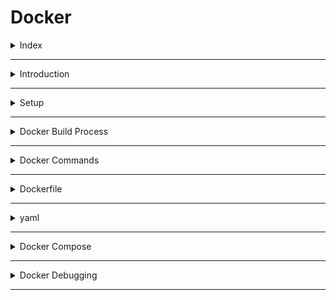 # Docker

<details>
<summary>Index</summary>

## Index

- Introduction
- Setup
- Docker Build Process
- Docker Commands
- Dockerfile
- yaml
- Docker Compose

</details>

---

<details>
<summary>Introduction</summary>

## Introduction

![Docker](./Assets/01-introduction/01-docker.jpg)

- Docker is an open-source platform for developing, shipping, and running applications in containers.
  - developing -> writing Dockerfile & build Docker image
  - shipping -> store Docker Image that can use others
  - Running -> Run the Docker Image in container

* Docker is used to simplify our application deployment process.
* Docker is a containerization software.
* containerization means the process of executing application inside the container is called containerization.
* Containers are lightweight, isolated environments that package applications and their dependencies.
* Docker will take care of required dependencies installation of our application like (install java application dependencies, install python application dependencies, nodejs application dependencies),
  you no need to install application dependencies.
* Docker will download that application dependencies to execute our code.
* To avoid Environmental issues, so we are going for Docker.
* With Docker we can execute our application in any machine,
  we no need to bather about OS (windows / linux / mac), it run same way on every environment.

### Virtualization

- Running one operating system inside another operating system is called Virtualization.

### Containerization

- Packaging application code and dependencies into a single unit is called a container.
- Executing application as a container is called containerization.
- Container is an Virtual machine (linux VM) -> this is separate machine
- Every container is a separate Linux System.
- Every container contains source code, libraries and dependencies.
- ![Containerization](./Assets/01-introduction/02-containerization.jpg)

### Why Docker

- Application Architecture
  ![Application Architecture](./Assets/01-introduction/03-application-architecture.png)
- Docker Architecture
  ![Docker Architecture](./Assets/01-introduction/04-docker-architecture.png)
- Application Environment
- ![Application Environment](./Assets/01-introduction/05-application-environment.png)

### Documentation

[https://docs.docker.com/reference/]

</details>

---

<details>
<summary>Setup</summary>

## Setup

1. Uninstall any previous Docker installations.
2. Enable virtualization on your machine.
   ![Enable Virtualization](./Assets/02-setup/01-enable-virtualization.png)
3. Download and install Docker from Docker Hub. - [https://hub.docker.com/]
   ![Install Docker](./Assets/02-setup/02-docker-install.png)
4. Check Docker Version
   ![Check Docker Version](./Assets/02-setup/03-check-docker-version.png)
5. Enable necessary Windows features for Docker.
   ![Turn on Windows Features](./Assets/02-setup/04-turn-windows-features.png)
6. Start the Docker
   ![Start the Docker](./Assets/02-setup/05-start-docker.png)

</details>

---

<details>
<summary>Docker Build Process</summary>

## Docker Build Process

1. Dockerfile -> It contains instructions to create Docker Image.
2. Docker Image -> It contains code, libraries and dependencies.
3. Docker hub -> A repository to store and share Docker images.

### Basics

- Images: Blueprints for creating containers.
- Containers: Running instances of images.
- Volumes: Storage areas for saving data used by containers.

![Docker Build Process](./Assets/04-docker-build-process/01-docker-build-process.png)

</details>

---

<details>
<summary>Docker Commands</summary>

## Docker Commands

Initially start the Docker then run the docker commands.

### 1. Check available docker images in Local

- `docker images`
- It is used to check all the available docker images.
- image is a package which contains (code + dependencies)

### 2. download docker image from Docker-Hub

- `docker pull <image_name>` or `docker image pull <image_name>`
- It is used to download docker image from docker-hub (docker registry).
- In the docker-hub, you can check your own images and public images.
  - Ex : `docker pull hello-world`
  - ![docker image](./Assets/03-docker-commands/01-docker-image.png)

### create container

- `docker create <image_name>` or `docker create <image_id>`
- It is used to create docker container with random name
- Ex : `docker create hello-world`

- `docker create --name <container_name> <image_name>`
- It is used to create docker container with given container name
- Ex : `docker create --name my-hello-world-one hello-world`
- ![Create container](./Assets/03-docker-commands/02-create-container.png)

### display containers

- `docker ps` - to display all the running containers
- `docker ps -a` - to display running and stopped containers
- ![display containers](./Assets/03-docker-commands/03-display-container.png)

### start the container

- `docker start <container_name>` or `docker start <container_id>` - It is used to start the docker container.
- Ex : `docker start my-hello-world-one`
- ![start container](./Assets/03-docker-commands/04-start-container.png)

### Create & run the Container

- `run` is used to create and run the container at a time.
- `docker run <image_name>` or `docker run <image_id>`
- It is used to create docker container with random name
- Ex : `docker run hello-world`

- `docker run --name <container_name> <image_name>`
- It is used to create docker container with given container name
- Ex : `docker run --name my-hello-world-one hello-world`
- ![Start & Run the Container](./Assets/03-docker-commands/05-create-start-container.png)

### Run the Container in detached mode

- After creating the container my terminal should be available to execute the further commands (container without occupying your terminal), you can use the --detach (or -d ) flag.
- `docker run -d <image_name>`
- It is used to run application in detached mode.
- Ex : `docker run --name my-hello-world-one -d hello-world`

### container logs

- `docker logs <container_name>`
- It is used to see container logs

### stop the container

- `docker stop <container_name>` or `docker stop <container_id>`
- It is used to stop the running container.
- Ex : `docker stop my-hello-world-one`

### delete the container

- `docker rm <container_name>` or `docker rm <container_id>`
- It is used to delete the container
- Ex : `docker rm my-hello-world-one`

### delete the docker image

- first delete container then delete the image
- `docker rmi <image_name>` or `docker rmi <image_id>`
- It is used to delete the docker image
- Ex : `docker rmi hello-world`

### delete stopped containers and un-used images

- `docker system prune -a`
- It is used to delete un-used images + stopped containers

### port mapping

- Makes applications inside containers accessible from your host machine.
- `docker run -p <host_port>:<container_port> <image_name>`
- EX : `docker run -p 8080:8080 hello-world`
- ![Port Mapping](./Assets/03-docker-commands/06-port-mapping.png)

### docker command

- `docker run -d -p 9090:9090 --name my-container-one hello-world`

* `-d` represents detached mode
* `-p` represents port mapping
* `--name` represents name of the container

</details>

---

<details>
<summary>Dockerfile</summary>

## Dockerfile

- ![Dockerfile](./Assets/04-docker-build-process/01-docker-build-process.png)
- ![Dockerfile](./Assets/05-dockerfile/01-dockerfile.png)

- we write some instructions to build Docker image.
- Dockerfile is used to specify dependencies are required for the application.

* **Dockerfile -> Docker Image -> Docker Registry**

### Steps :

1. Dockerfile
2. Docker Image
3. Docker Registry
4. Docker Container

---

### Dockerfile

- It contains instructions to build image.
- we will specify application dependencies here.
- Dockerfile keywords
  - FROM
  - MAINTAINER
  - COPY
  - RUN
  - CMD
  - EXPOSE
  - WORKDIR
  - ENTRYPOINT

### Dockerfile keywords

- FROM : Every dockerfile starts with `FROM` keyword.
  It is used to specify base image required for our application. The software (dependency) is required to run our code.
  Ex : `FROM : node` , `FROM : mysql`, `FROM : python`

- MAINTAINER : It is used to specify author of Dockerfile.
  EX : `MAINTAINER <andepraveen>`

- COPY : It is used to copy the files from host machine to container machine.
  EX : `COPY <src> <des>`
  EX : `COPY target/app.war /user/app/node/webapp.war`

- RUN : It is used to execute instructions while creating docker image.
  EX :`RUN git clone <url>`
  EX :`RUN git clone <url>`

  Note : We can run write multiple RUN instructions in Dockerfile and they will be processed from top to bottom.

- CMD : It is used to execute instructions while creating docker container. Here overriding possible.
  EX : `CMD npm install`

- Note : If we write multiple CMD instructions docker will process only last CMD instruction.

- ENTRYPOINT : - CMD : It is used to execute instructions while creating docker container. Here, overriding not possible.
  EX : `ENTRYPOINT npm install`

- EXPOSE : It is used to specify container port number. It is just readability and documentation purpose.
  EX : `EXPOSE 8080`

- WORKDIR : It is used to specify working directory (path change).
  Ex : `WORKDIR /user/app`

### 1. Dockerfile

- Docker file is used to build an image

* Naming Convention : Dockerfile
* Write Dockerfile

```dockerfile

# sample Dockerfile
FROM node:22-alpine3.19
MAINTAINER <andepraveen>
RUN 'echo run msg - 1'
RUN 'echo run msg - 2'
CMD 'echo cmd msg - 1'
CMD 'echo cmd msg - 2'
```

### 2. Docker Image

- `docker build -t <image_name> . ` -> dot is the current working directory
- Ex : `docker build -t app1 .` - **-t** means tagName
- `docker build -t <image_name> -f <file_name>` - if docker file name is other than Dockerfile
- Ex : `docker build -t app2 -f praveenDockerfile`

### 3. Docker Container

- Run the Container
- `docker run app1`

### 4. Docker Registry

- Create Docker Image - `docker build -t andepraveen/app1 .`
- `docker login` - Login into Your Docker hub Account
- `docker push andepraveen/app1` - it store in the Docker hub
- use tagnames
  - `andepraveen/app:v1`
  - `andepraveen/app:0.0.1`
  - `andepraveen/app:latest`

### Run Docker Application

1. `git clone <repo>`
2. `cd <dir_name>`
3. `docker build -t <docker_image>`
4. `docker images` - check docker image
5. `docker run -d -p 5000:5000 <docker_image>`

</details>

---

<details>
<summary>yaml</summary>

## yaml

- **yaml** stands for **Ain't Markup Language**
- YAML is a human-readable data serialization language that is often used for writing configuration files.
- YAML is a superset of JSON, which means that any valid JSON document is also a valid

### yaml docs

https://docs.ansible.com/ansible/latest/playbook_guide/playbooks.html#working-with-playbooks

### Write yaml file

- fileName.yaml
- yaml uses Indentation
- with indentation we can create object (`key:value`)

</details>

---

<details>
<summary>Docker Compose</summary>

## Docker Compose

- It is used to manage multi container based applications.
- when we are working with microservices based app we will have multiple services. Every service will have its own docker image.
- To work with docker compose we need to create docker-compose.yaml file.

### write docker-compose

- Write Docker Compose file - use yaml
- Run Docker Compose file `docker-compose -f fileName.yaml up`

### Without Docker Compose

- every thing you need to do manually, lot of time consuming.
- we create and run all containers individually.

```Dockerfile
docker run -d -p 8080:8080 --name hotels <image_name>
docker run -d -p 8080:8080 --name flights <image_name>
docker run -d -p 8080:8080 --name trains <image_name>
docker run -d -p 8080:8080 --name cabs <image_name>
```

### Docker Compose

- Docker Compose is used to manage multiple docker containers.

- we can start the multiple containers at a time.
- we can stop the multiple containers at a time.

* `docker-compose up` - it creates multiple containers at a time
* `docker-compose down` - it delete multiple containers at a time

- when we are working with microservices based app we will have multiple services. Every service will have its own docker image.

### create docker-compose

- src -> source code of the project
- pom -> libraries information
- Dockerfile -> Dependencies
- docker-compose -> containers information

* `docker-compose build` These are created the images
* `docker-compose up` It will read docker-compose yaml then it creates containers according to 'docker-compose.yaml'
* `docker-compose up -d` creates containers in the detached mode
* `docker-compose down` stops and removes all containers defined in your docker-compose.yml.

* `docker-compose down && docker-compose build && docker-compose up -d` - run all the commands

</details>

---

<details>
<summary>Docker Debugging</summary>

## Docker Debugging

### Open docker Container shell

- `docker ps` - show running containers
- `docker exec -it <container_name_or_id> /bin/bash`
</details>

---
